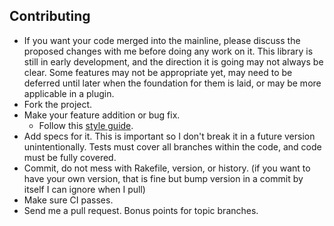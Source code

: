 Contributing
------------

* If you want your code merged into the mainline, please discuss the proposed changes with me before doing any work on it. This library is still in early development, and the direction it is going may not always be clear. Some features may not be appropriate yet, may need to be deferred until later when the foundation for them is laid, or may be more applicable in a plugin.
* Fork the project.
* Make your feature addition or bug fix.
  * Follow this [style guide](https://github.com/dkubb/styleguide).
* Add specs for it. This is important so I don't break it in a future version unintentionally. Tests must cover all branches within the code, and code must be fully covered.
* Commit, do not mess with Rakefile, version, or history. (if you want to have your own version, that is fine but bump version in a commit by itself I can ignore when I pull)
* Make sure CI passes.
* Send me a pull request. Bonus points for topic branches.
